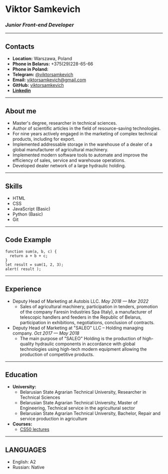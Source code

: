 # **Viktor Samkevich**
### *Junior Front-end Developer*

***

## **Contacts**
- **Location:** Warszawa, Poland
- **Phone in Belarus:** +375(29)228-65-66
- **Phone in Poland:** 
- **Telegram:** [@viktorsamkevich](https://t.me/viktorsamkevich)
- **Email:** viktorsamkevich@gmail.com
- **GitHub:** [viktorsamkevich](https://github.com/viktorsamkevich)
- **[Linkedin](https://www.linkedin.com/in/viktorsamkevich/)**

***

## **About me**
- Master's degree, researcher in technical sciences.
- Author of scientific articles in the field of resource-saving technologies.
- For nine years actively engaged in the marketing of complex technical products, including for export.
- Implemented addressable storage in the warehouse of a dealer of a global manufacturer of agricultural machinery.
- Implemented modern software tools to automate and improve the efficiency of sales, service and warehouse operations.
- Developed dealer network of a large hydraulic holding.

***

## **Skills**
- HTML
- CSS
- JavaScript (Basic)
- Python (Basic)
- Git

***

## **Code Example**
```
function sum(a, b, c) {
  return a + b + c;
}
let result = sum(1, 2, 3);
alert( result );
```

***

## **Experience**
* Deputy Head of Marketing at Autobis LLС.
*May 2018 — Mar 2022*
    + Sales of agricultural machinery, participation in tenders, promotion of the company Faresin Industries Spa (Italy), a manufacturer of telescopic handlers and feeders in the Republic of Belarus, participation in exhibitions, negotiations, conclusion of contracts.
* Deputy Head of Marketing at "SALEO" LLC – Holding managing
company.
*Oct 2017 — May 2018*
    + The main purpose of "SALEO" Holding is the production of high-quality hydraulic components in accordance with global technologies using high-tech modern equipment allowing the production of competitive products.

***

## **Education**
* **University:** 
    * Belarusian State Agrarian Technical University, Researcher in Technical Sciences
    * Belarusian State Agrarian Technical University, Master of Engineering, Technical service in the agricultural sector
    * Belarusian State Agrarian Technical University, Bachelor, Repair and service production in agriculture
* **Courses:**
    * [CS50 lectures](https://www.youtube.com/channel/UCcabW7890RKJzL968QWEykA)

***

## **LANGUAGES**
* English: A2
* Russian: Native 